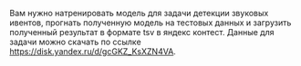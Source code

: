 Вам нужно натренировать модель для задачи детекции звуковых ивентов, прогнать полученную модель на тестовых данных и загрузить полученный результат в формате tsv в яндекс контест. Данные для задачи можно скачать по ссылке https://disk.yandex.ru/d/gcGKZ_KsXZN4VA. 